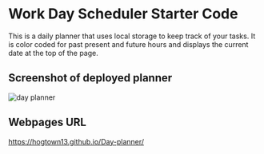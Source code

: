 # Work Day Scheduler Starter Code
This is a daily planner that uses local storage to keep track of your tasks. It is color coded for past present and future hours and displays the current date at the top of the page. 

## Screenshot of deployed planner
<img src-="Develop/assets/images/Screen Shot 2022-03-13 at 7.19.56 PM.png" alt="day planner">

## Webpages URL
https://hogtown13.github.io/Day-planner/
